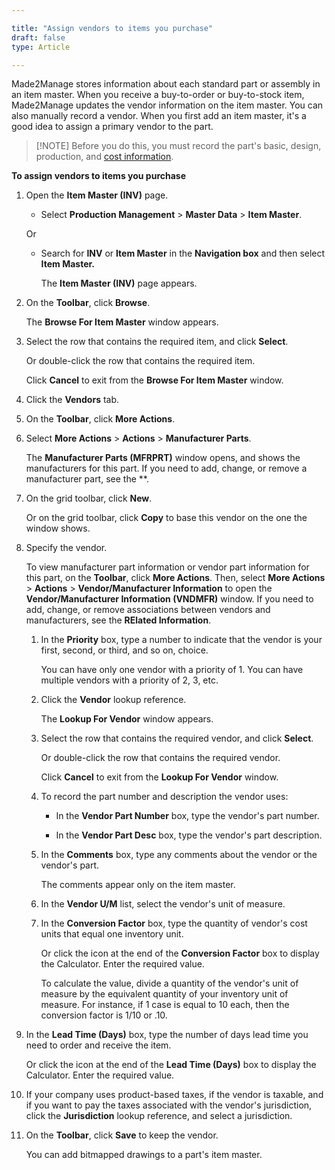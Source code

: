 ```yaml
---

title: "Assign vendors to items you purchase"
draft: false
type: Article

---
```


Made2Manage stores information about each standard part or assembly in an item master. When you receive a buy-to-order or buy-to-stock item, Made2Manage updates the vendor information on the item master. You can also manually record a vendor. When you first add an item master, it's a good idea to assign a primary vendor to the part.

>[!NOTE] Before you do this, you must record the part's basic, design, production, and [cost information](add-a-part-or-a-part-revision.md). 

**To assign vendors to items you purchase**

1. Open the **Item Master (INV)** page.

    - Select **Production Management** > **Master Data** > **Item Master**.

    Or

    - Search for **INV** or **Item Master** in the **Navigation box** and then select **Item Master.**

        The **Item Master (INV)** page appears.

2. On the **Toolbar**, click **Browse**.

    The **Browse For Item Master** window appears.

3. Select the row that contains the required item, and click **Select**.

    Or double-click the row that contains the required item.

    Click **Cancel** to exit from the **Browse For Item Master** window.

4. Click the **Vendors** tab.

5. On the **Toolbar**, click **More Actions**.

6. Select **More Actions** > **Actions** > **Manufacturer Parts**.

    The **Manufacturer Parts (MFRPRT)** window opens, and shows the manufacturers for this part. If you need to add, change, or remove a manufacturer part, see the **.

7. On the grid toolbar, click **New**.

    Or on the grid toolbar, click **Copy** to base this vendor on the one the window shows.

8. Specify the vendor.

    To view manufacturer part information or vendor part information for this part, on the **Toolbar**, click **More Actions**. Then, select **More Actions** > **Actions** > **Vendor/Manufacturer Information** to open the **Vendor/Manufacturer Information (VNDMFR)** window. If you need to add, change, or remove associations between vendors and manufacturers, see the **RElated Information**.

    1. In the **Priority** box, type a number to indicate that the vendor is your first, second, or third, and so on, choice.

        You can have only one vendor with a priority of 1. You can have multiple vendors with a priority of 2, 3, etc.

    2. Click the **Vendor** lookup reference.

        The **Lookup For Vendor** window appears.

    3. Select the row that contains the required vendor, and click **Select**.

        Or double-click the row that contains the required vendor.

        Click **Cancel** to exit from the **Lookup For Vendor** window.

    4. To record the part number and description the vendor uses:

        - In the **Vendor Part Number** box, type the vendor's part number.

        - In the **Vendor Part Desc** box, type the vendor's part description.

    5. In the **Comments** box, type any comments about the vendor or the vendor's part.

        The comments appear only on the item master.

    6. In the  **Vendor U/M** list, select the vendor's unit of measure.

    7. In the **Conversion Factor** box, type the quantity of vendor's cost units that equal one inventory unit.

        Or click the icon at the end of the **Conversion Factor** box to display the Calculator. Enter the required value.

        To calculate the value, divide a quantity of the vendor's unit of measure by the equivalent quantity of your inventory unit of measure. For instance, if 1 case is equal to 10 each, then the conversion factor is 1/10 or .10.

9. In the **Lead Time (Days)** box, type the number of days lead time you need to order and receive the item.

    Or click the icon at the end of the **Lead Time (Days)** box to display the Calculator. Enter the required value.

10. If your company uses product-based taxes, if the vendor is taxable, and if you want to pay the taxes associated with the vendor's jurisdiction, click the **Jurisdiction** lookup reference, and select a jurisdiction.

11. On the **Toolbar**, click **Save** to keep the vendor.

    You can add bitmapped drawings to a part's item master.



​